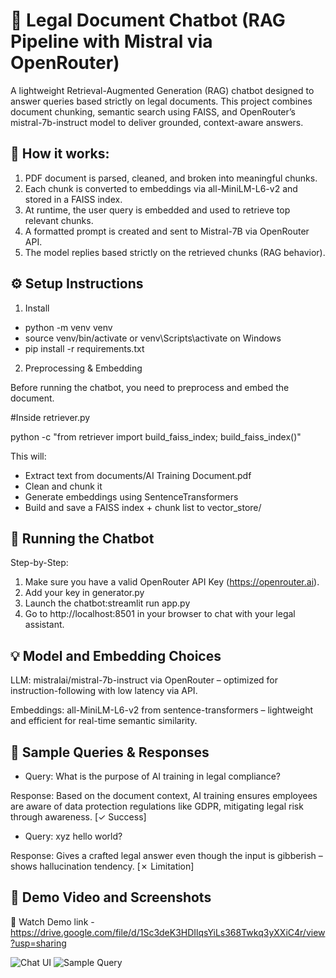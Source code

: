 # 🧠 Legal Document Chatbot (RAG Pipeline with Mistral via OpenRouter)
A lightweight Retrieval-Augmented Generation (RAG) chatbot designed to answer queries based strictly on legal documents. This project combines document chunking, semantic search using FAISS, and OpenRouter’s mistral-7b-instruct model to deliver grounded, context-aware answers.

## 📌 How it works:
1. PDF document is parsed, cleaned, and broken into meaningful chunks.
2. Each chunk is converted to embeddings via all-MiniLM-L6-v2 and stored in a FAISS index.
3. At runtime, the user query is embedded and used to retrieve top relevant chunks.
4. A formatted prompt is created and sent to Mistral-7B via OpenRouter API.
5. The model replies based strictly on the retrieved chunks (RAG behavior).

## ⚙️ Setup Instructions
1. Install
- python -m venv venv
- source venv/bin/activate or venv\Scripts\activate on Windows
- pip install -r requirements.txt

2. Preprocessing & Embedding

Before running the chatbot, you need to preprocess and embed the document.

#Inside retriever.py

python -c "from retriever import build_faiss_index; build_faiss_index()"

This will:
- Extract text from documents/AI Training Document.pdf
- Clean and chunk it
- Generate embeddings using SentenceTransformers
- Build and save a FAISS index + chunk list to vector_store/

## 🤖 Running the Chatbot

Step-by-Step:

1. Make sure you have a valid OpenRouter API Key (https://openrouter.ai).
2. Add your key in generator.py
3. Launch the chatbot:streamlit run app.py
4. Go to http://localhost:8501 in your browser to chat with your legal assistant.

## 💡 Model and Embedding Choices

LLM: mistralai/mistral-7b-instruct via OpenRouter – optimized for instruction-following with low latency via API.

Embeddings: all-MiniLM-L6-v2 from sentence-transformers – lightweight and efficient for real-time semantic similarity.

## 🧪 Sample Queries & Responses
- Query: What is the purpose of AI training in legal compliance?

Response: Based on the document context, AI training ensures employees are aware of data protection regulations like GDPR, mitigating legal risk through awareness. [✓ Success]

- Query: xyz hello world?

Response: Gives a crafted legal answer even though the input is gibberish – shows hallucination tendency. [✗ Limitation]

## 🎥 Demo Video and Screenshots
🔗 Watch Demo link - https://drive.google.com/file/d/1Sc3deK3HDIlqsYiLs368Twkq3yXXiC4r/view?usp=sharing

![Chat UI](assets/01.png)
![Sample Query](assets/04.png)

